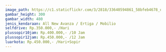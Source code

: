 ```yaml
---
image_path: https://c1.staticflickr.com/3/2818/33640594861_58bfeb4678_o.png
gambar_height: 300
gambar_width: 480
jenis_kendaraan: All New Avanza / Ertiga / Mobilio
selfdrive: Rp.350.000,- /Hari
plussopir10jam: Rp.400.000,- /10 Jam
plussopir12jam: Rp.450.000,- /12 Jam
luarkota: Rp.450.000,- /Hari+Sopir
---
```

